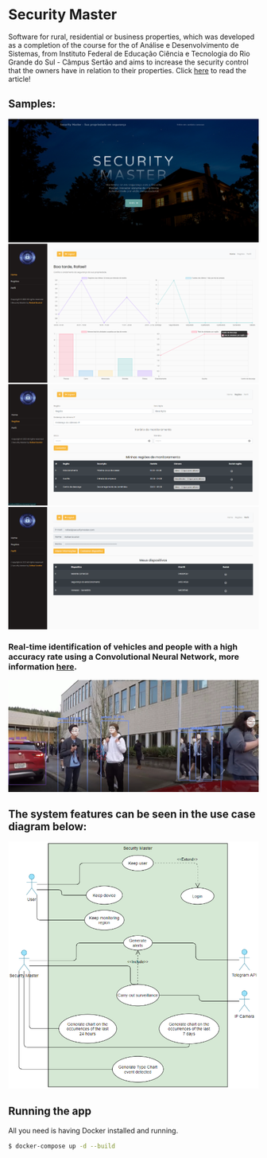 # Security Master

Software for rural, residential or business properties, which was developed as a completion of the course for the of Análise e Desenvolvimento de Sistemas, from Instituto Federal de Educação Ciência e Tecnologia do Rio Grande do Sul - Câmpus Sertão and aims to increase the security control that the owners have in relation to their properties. Click <a href="https://docs.google.com/document/d/1hbUs30B3wBhGEHl1hm2ims1H8KTSsusbb0jeCRtRAlc/edit?usp=sharing">here</a> to read the article!

## Samples:

<img src="https://github.com/rafaelscariot/security-master/blob/master/src/app/public/img/Screenshot_3.png" />
<img src="https://github.com/rafaelscariot/security-master/blob/master/src/app/public/img/dashboard.png" />
<img src="https://github.com/rafaelscariot/security-master/blob/master/src/app/public/img/Screenshot_1.png" />
<img src="https://github.com/rafaelscariot/security-master/blob/master/src/app/public/img/Screenshot_2.png" />

### Real-time identification of vehicles and people with a high accuracy rate using a Convolutional Neural Network, more information <a href="https://github.com/rafaelscariot/detect-people-and-vehicles">here</a>.

<img src="https://github.com/rafaelscariot/detect-people-and-vehicles/blob/master/src/resources/result.png" />

## The system features can be seen in the use case diagram below:

<img src="https://github.com/rafaelscariot/security-master/blob/master/src/app/public/img/usecases.png" />

## Running the app

All you need is having Docker installed and running.

```bash
$ docker-compose up -d --build
```
